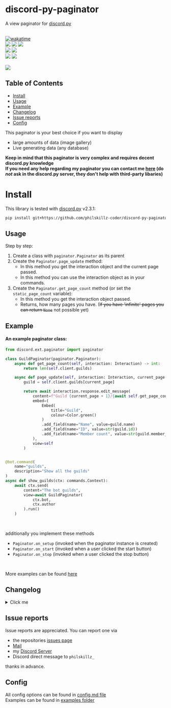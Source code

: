 # discord-py-paginator
A view paginator for [discord.py](https://github.com/Rapptz/discord.py)</br></br>
<p style="text-align: center">

   [![wakatime](https://wakatime.com/badge/user/2480a8c6-ad22-414e-8414-755209ac465a/project/7d9961f6-dd80-4c4a-b88a-ebb69ef6183f.svg)](https://wakatime.com/badge/user/2480a8c6-ad22-414e-8414-755209ac465a/project/7d9961f6-dd80-4c4a-b88a-ebb69ef6183f) <br>
   <img src="https://img.shields.io/github/languages/top/philskillz-coder/discord-py-paginator">
   <img src="https://img.shields.io/github/stars/philskillz-coder/discord-py-paginator">
   <img src="https://img.shields.io/github/forks/philskillz-coder/discord-py-paginator">
   <br>
   <img src="https://img.shields.io/github/last-commit/philskillz-coder/discord-py-paginator">
   <img src="https://img.shields.io/github/license/philskillz-coder/discord-py-paginator">
   <br>
   <img src="https://img.shields.io/github/issues/philskillz-coder/discord-py-paginator">
   <img src="https://img.shields.io/github/issues-closed/philskillz-coder/discord-py-paginator">
   <br>
   <br>
   <img src="https://repobeats.axiom.co/api/embed/14e0edd1541b4f98e45020228ee1ba2a9d3b5311.svg">
</p>

## Table of Contents
- [Install](#install)
- [Usage](#usage)
- [Example](#example)
- [Changelog](#changelog)
- [Issue reports](#issue-reports)
- [Config](#config)

This paginator is your best choice  if you want to display</br>
- large amounts of data (image gallery)
- Live generating data (any database)

**Keep in mind that this paginator is very complex and requires decent discord.py knowledge**</br>
**If you need any help regarding my paginator you can contact me [here](https://discord/APGDCfZbpW) (do _not_ ask in the discord.py server, they don't help with third-party libaries)**

# Install
This library is tested with [discord.py](https://github.com/Rapptz/discord.py) v2.3.1:

```sh
pip install git+https://github.com/philskillz-coder/discord-py-paginator
```

## Usage
Step by step:<br/>
1. Create a class with ``paginator.Paginator`` as its parent
2. Create the ``Paginator.page_update`` method:</br>
   - In this method you get the interaction object and the current page passed.
   - In this method you can use the interaction object as in your commands.
3. Create the ``Paginator.get_page_count`` method (or set the ``static_page_count`` variable):</br>
   - In this method you get the interaction object passed.
   - Returns, how many pages you have. (~~If you have 'infinite' pages you can return ``None``~~ not possible yet)


## Example
#### An example paginator class:
`````python
from discord.ext.paginator import paginator

class GuildPaginator(paginator.Paginator):
    async def get_page_count(self, interaction: Interaction) -> int:
        return len(self.client.guilds)

    async def page_update(self, interaction: Interaction, current_page: int):
        guild = self.client.guilds[current_page]

        return await interaction.response.edit_message(
            content=f"Guild {current_page + 1}/{await self.get_page_count(interaction)}",
            embed=(
                Embed(
                    title="Guild",
                    colour=Color.green()
                )
                .add_field(name="Name", value=guild.name)
                .add_field(name="ID", value=str(guild.id))
                .add_field(name="Member count", value=str(guild.member_count), inline=False)
            ),
            view=self
        )


@bot.command(
    name="guilds",
    description="Show all the guilds"
)
async def show_guilds(ctx: commands.Context):
    await ctx.send(
        content="The bot guilds",
        view=await GuildPaginator(
            ctx.bot,
            ctx.author
        ).run()
    )
`````
<br>

additionally you implement these methods
- ``Paginator.on_setup`` (invoked when the paginator instance is created)
- ``Paginator.on_start`` (invoked when a user clicked the start button)
- ``Paginator.on_stop`` (invoked when a user clicked the stop button)

<br>

More examples can be found [here](https://github.com/philskillz-coder/discord-py-paginator/tree/main/examples)

## Changelog
<details>
  <summary>Click me</summary>
  
   ````
   # v2.1.4 -> v2.1.5:
   - Added page_validator method
   
   # v2.1.3 -> v2.1.4:
   - Added kwargs to the Paginator class (passed to view)
   
   # v2.1.2 -> v2.1.3:
   - Added new config option _button_hidden
   - Merged InfinitePaginator into Paginator (Paginator is now infinite by default)
    
   # v2.1.1 -> v2.1.2:
   - Added InfinitePaginator
    
   # v2.1.0 -> v2.1.1:
   - Added feature for custom buttons
   
   # v2.0.6 -> v2.1.0:
   - Added feature for search button
   - Rewrite of the paginator class
   - Added more examples
   ````
</details>

## Issue reports
Issue reports are appreciated.
You can report one via
- the repositories [issues page](https://github.com/philskillz-coder/discord-py-paginator/issues)
- [Mail](mailto:github@theskz.dev?subject=Issue%20report%20for%20discord-py-paginator&body=Repository%20link%3A%0D%0Ahttps%3A%2F%2Fgithub.com%2Fphilskillz-coder%2Fdiscord-py-paginator)
- my [Discord Server](https://discord.gg/QjntPW9fHc)
- Discord direct message to `philskillz_`

thanks in advance.

## Config
All config options can be found in [config.md file](config.md)<br>
Examples can be found in [examples folder](examples)
